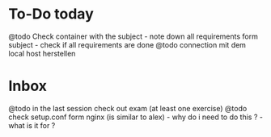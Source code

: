 # To-Do today
@todo Check container with the subject
	- note down all requirements form subject
	- check if all requirements are done
@todo connection mit dem local host herstellen


# Inbox
@todo in the last session check out exam (at least one exercise)
@todo check setup.conf form nginx (is similar to alex)
	- why do i need to do this ?
	- what is it for ?
